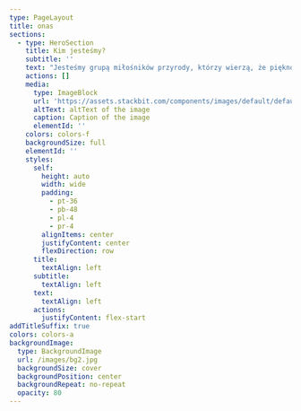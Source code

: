 ```yaml
---
type: PageLayout
title: onas
sections:
  - type: HeroSection
    title: Kim jesteśmy?
    subtitle: ''
    text: "Jesteśmy grupą miłośników przyrody, którzy wierzą, że piękno polskiej fauny i flory zasługuje na szczególną uwagę i ochronę. Naszym celem jest edukacja, inspiracja i zwiększanie świadomości na temat bogactwa natury w Polsce.\n\nNa tej stronie znajdziesz informacje o zwierzętach, roślinach i ekosystemach, które czynią Polskę wyjątkowym miejscem. Chcemy, aby każdy, kto tu zajrzy, zrozumiał, jak ważna jest równowaga w przyrodzie i jak wiele możemy zrobić, aby ją chronić.\n\nWierzymy, że poprzez dzielenie się wiedzą i pięknem przyrody, możemy zainspirować innych do działania – od prostych gestów, takich jak zakładanie kwietnych łąk, po większe inicjatywy, jak ochrona zagrożonych gatunków.\n\n**Dołącz do nas!**\nZapraszamy do wspólnego odkrywania polskiej przyrody i dzielenia się swoimi historiami, zdjęciami oraz pomysłami. Razem możemy zrobić wiele dla naszej planety i przyszłych pokoleń.\n\n**Nasza misja:**\n\n*   Edukować o różnorodności polskiej fauny i flory.\n\n*   Wspierać ochronę przyrody poprzez informowanie o zagrożeniach i rozwiązaniach.\n\n*   Inspirować do kontaktu z naturą i jej aktywnej ochrony.\n\nZachwyć się naturą, zrozum jej wartość, działaj dla jej dobra. \U0001F33F\n\n\n\n"
    actions: []
    media:
      type: ImageBlock
      url: 'https://assets.stackbit.com/components/images/default/default-image.png'
      altText: altText of the image
      caption: Caption of the image
      elementId: ''
    colors: colors-f
    backgroundSize: full
    elementId: ''
    styles:
      self:
        height: auto
        width: wide
        padding:
          - pt-36
          - pb-48
          - pl-4
          - pr-4
        alignItems: center
        justifyContent: center
        flexDirection: row
      title:
        textAlign: left
      subtitle:
        textAlign: left
      text:
        textAlign: left
      actions:
        justifyContent: flex-start
addTitleSuffix: true
colors: colors-a
backgroundImage:
  type: BackgroundImage
  url: /images/bg2.jpg
  backgroundSize: cover
  backgroundPosition: center
  backgroundRepeat: no-repeat
  opacity: 80
---
```

